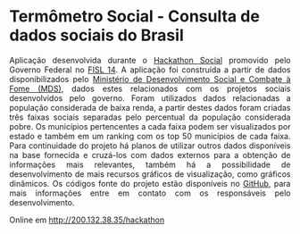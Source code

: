 Termômetro Social - Consulta de dados sociais do Brasil
================
<p align="justify">Aplicação desenvolvida durante o <a href="http://www.mcti.gov.br/index.php/content/view/347689.html" target="_blank">Hackathon Social</a> promovido pelo Governo Federal no <a href="http://softwarelivre.org/fisl14/" target="_blank">FISL 14</a>. A aplicação foi construída a partir de dados disponibilizados pelo <a href="http://www.mds.gov.br/" target="_blank">Ministério de Desenvolvimento Social e Combate à Fome (MDS)</a>, dados estes relacionados com os projetos sociais desenvolvidos pelo governo. Foram utilizados dados relacionadas a população considerada de baixa renda, a partir destes dados foram criadas três faixas sociais separadas pelo percentual da população considerada pobre. Os municípios pertencentes a cada faixa podem ser visualizados por estado e também em um ranking com os top 50 municípios de cada faixa. Para continuidade do projeto há planos de utilizar outros dados disponíveis na base fornecida e cruzá-los com dados externos para a obtenção de informações mais relevantes, também há a possibilidade de desenvolvimento de mais recursos gráficos de visualização, como gráficos dinâmicos. Os códigos fonte do projeto estão disponíveis no <a href="https://github.com/PauloHenriqueVianna/hackathon-fisl14" target="_blank">GitHub</a>, para mais informações entre em contato com os responsáveis pelo desenvolvimento.</p>

Online em http://200.132.38.35/hackathon
